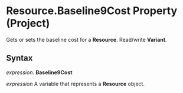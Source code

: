 
# Resource.Baseline9Cost Property (Project)

Gets or sets the baseline cost for a  **Resource**. Read/write **Variant**.


## Syntax

 _expression_. **Baseline9Cost**

 _expression_ A variable that represents a **Resource** object.

